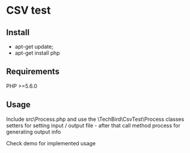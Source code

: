 # CSV test

## Install 

- apt-get update;
- apt-get install php

## Requirements
PHP >=5.6.0

## Usage

Include src\Process.php and use the \TechBird\CsvTest\Process classes setters for setting input / output file - after that call method process for generating output info

Check demo for implemented usage
